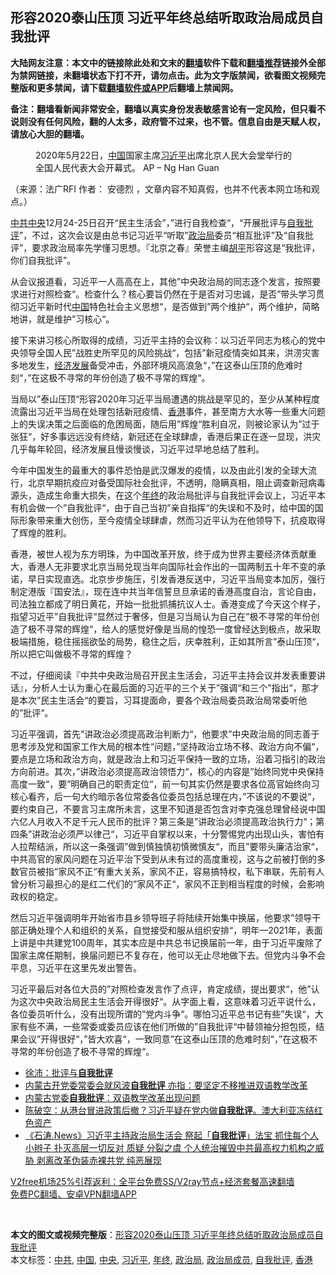  <h2>形容2020泰山压顶 习近平年终总结听取政治局成员自我批评</h2> <p class="notice"><b>大陆网友注意：本文中的链接除此处和文末的<a href="https://github.com/bannedbook/fanqiang" >翻墙</a>软件下载和<a href="https://github.com/killgcd/justmysocks/blob/master/README.md">翻墙推荐</a>链接外全部为禁网链接，未翻墙状态下打不开，请勿点击。此为文字版禁闻，欲看图文视频完整版和更多禁闻，请下载<a href="https://github.com/bannedbook/fanqiang">翻墙软件或APP</a>后翻墙上禁闻网。</p><p>备注：翻墙看新闻非常安全，翻墙以真实身份发表敏感言论有一定风险，但只看不说则没有任何风险，翻的人太多，政府管不过来，也不管。信息自由是天赋人权，请放心大胆的翻墙。</b></p>  <div class="entry"> <figure>                <figcaption>                2020年5月22日，<a href="https://www.bannedbook.org/bnews/tag/%E4%B8%AD%E5%9B%BD/" class="st_tag internal_tag" rel="tag" title="标签 中国 下的日志">中国</a>国家主席<a href="https://www.bannedbook.org/bnews/tag/%e4%b9%a0%e8%bf%91%e5%b9%b3/" class="st_tag internal_tag" rel="tag" title="标签 习近平 下的日志">习近平</a>出席北京人民大会堂举行的全国人民代表大会开幕式。                AP &#8211; Ng Han Guan            </figcaption></figure> <p>（来源：法广RFI                                      作者：                                                                                                     安德烈                                                                                            ，文章内容不知真假，也并不代表本网立场和观点。）</p> <p>                    <a href="https://www.bannedbook.org/bnews/tag/%e4%b8%ad%e5%85%b1/" class="st_tag internal_tag" rel="tag" title="标签 中共 下的日志">中共</a><a href="https://www.bannedbook.org/bnews/tag/%E4%B8%AD%E5%A4%AE/" class="st_tag internal_tag" rel="tag" title="标签 中央 下的日志">中央</a>12月24-25日召开“民主生活会”，”进行自我检查“，“开展批评与<a href="https://www.bannedbook.org/bnews/tag/%e8%87%aa%e6%88%91%e6%89%b9%e8%af%84/" class="st_tag internal_tag" rel="tag" title="标签 自我批评 下的日志">自我批评</a>”，不过，这次会议是由总书记习近平“听取&#8221;<a href="https://www.bannedbook.org/bnews/tag/%e6%94%bf%e6%b2%bb%e5%b1%80/" class="st_tag internal_tag" rel="tag" title="标签 政治局 下的日志">政治局</a>委员“相互批评”及“自我批评”，要求政治局率先学懂习思想。『北京之春』荣誉主编<span class='wp_keywordlink'><a href="https://www.bannedbook.org/forum10/topic196.html" title="胡平" target="_blank">胡平</a></span>形容这是“我批评，你们自我批评”。                </p> <p>从会议报道看，习近平一人高高在上，其他”中央政治局的同志逐个发言，按照要求进行对照检查“。检查什么？核心要旨仍然在于是否对习忠诚，是否”带头学习贯彻习近平新时代<span class='wp_keywordlink_affiliate'><a href="https://www.bannedbook.org/" title="中国" target="_blank">中国</a></span>特色社会主义思想“，是否做到”两个维护“，两个维护，简略地讲，就是维护”习核心“。</p>  <p>接下来讲习核心所取得的成绩，习近平主持的会议称：以习近平同志为核心的党中央领导全国人民”战胜史所罕见的风险挑战“，包括”新冠疫情突如其来，洪涝灾害多地发生，<span class='wp_keywordlink'><a href="https://www.bannedbook.org/forum2/topic869.html" title="宪政、法治和经济发展——走向市场经济的制度保障" target="_blank">经济发展</a></span>备受冲击，外部环境风高浪急“，”在这泰山压顶的危难时刻“，”在这极不寻常的年份创造了极不寻常的辉煌“。</p> <p>当局以”泰山压顶“形容2020年习近平当局遭遇的挑战是罕见的，至少从某种程度流露出习近平当局在处理包括新冠疫情、<a href="https://www.bannedbook.org/bnews/tag/%e9%a6%99%e6%b8%af/" class="st_tag internal_tag" rel="tag" title="标签 香港 下的日志">香港</a>事件，甚至南方大水等一些重大问题上的失误决策之后面临的危困局面，随后用”辉煌“胜利自况，则被论家认为”过于张狂“，好多事远远没有终结，新冠还在全球肆虐，香港后果正在逐一显现，洪灾几乎每年轮回，经济发展且慢谈慢谈，习近平过早地总结了胜利。</p> <p>今年中国发生的最重大的事件恐怕是武汉爆发的疫情，以及由此引发的全球大流行，北京早期抗疫应对备受国际社会批评，不透明，隐瞒真相，阻止调查新冠病毒源头，造成生命重大损失，在这个<a href="https://www.bannedbook.org/bnews/tag/%E5%B9%B4%E7%BB%88/" class="st_tag internal_tag" rel="tag" title="标签 年终 下的日志">年终</a>的政治局批评与自我批评会议上，习近平本有机会做一个”自我批评“，由于自己当初”亲自指挥“的失误和不及时，给中国的国际形象带来重大创伤，至今疫情全球肆虐，然而习近平认为在他领导下，抗疫取得了辉煌的胜利。</p>  <p>香港，被世人视为东方明珠，为中国改革开放，终于成为世界主要经济体贡献重大，香港人无非要求北京当局兑现当年向国际社会作出的一国两制五十年不变的承诺，早日实现直选。北京步步施压，引发香港反送中，习近平当局变本加厉，强行制定港版『国安法』，现在连中共当年信誓旦旦承诺的香港高度自治，言论自由，司法独立都成了明日黄花，开始一批批抓捕抗议人士。香港变成了今天这个样子，指望习近平”自我批评“显然过于奢侈，但是习当局认为自己在”极不寻常的年份创造了极不寻常的辉煌“，给人的感觉好像是当局的惶恐一度曾经达到极点，故采取极端措施，稳住摇摇欲坠的局势，稳住之后，庆幸胜利，正如其所言”泰山压顶“，所以把它叫做极不寻常的辉煌？</p> <p>不过，仔细阅读『中共中央政治局召开民主生活会，习近平主持会议并发表重要讲话』，分析人士认为重心在最后面的习近平的三个关于”强调“和三个”指出“，那才是本次”民主生活会“的要旨，习耳提面命，要各个政治局委员政治局常委听他的”批评“。</p> <p>习近平强调，首先”讲政治必须提高政治判断力“，他要求”中央政治局的同志善于思考涉及党和国家工作大局的根本性“问题，”坚持政治立场不移、政治方向不偏“，要点是立场和政治方向，就是政治上和习近平保持一致的立场，沿着习指引的政治方向前进。其次，”讲政治必须提高政治领悟力“，核心的内容是”始终同党中央保持高度一致“，要”明确自己的职责定位“，前一句其实仍然是要求各位高官始终向习核心看齐，后一句大约暗示各位常委各位委员包括总理在内，”不该说的不要说“，要约束自己，不要言习主席所未言，这里不知道是否包含对李克强总理曾经说中国六亿人月收入不足千元人民币的批评？第三条是”讲政治必须提高政治执行力“；第四条”讲政治必须严以律己“，习近平自掌权以来，十分警惕党内出现山头，害怕有人拉帮结派，所以这一条强调”做到慎独慎初慎微慎友“，而且”要带头廉洁治家“，中共高官的家风问题在习近平治下受到从未有过的高度重视，这与之前被打倒的多数官员被指”家风不正“有重大关系，家风不正，容易搞特权，私下串联，先前有人曾分析习最担心的是红二代们的”家风不正“，家风不正到相当程度的时候，会影响政权的稳定。</p>  <p>然后习近平强调明年开始省市县乡领导班子将陆续开始集中换届，他要求”领导干部正确处理个人和组织的关系，自觉接受和服从组织安排“，明年&#8212;2021年，表面上讲是中共建党100周年，其实本应是中共总书记换届前一年，由于习近平废除了国家主席任期制，换届问题已不复存在，他可以无止尽地做下去。但党内斗争不会平息，习近平在这里先发出警告。</p> <p>习近平最后对各位大员的”对照检查发言作了点评，肯定成绩，提出要求“，他”认为这次中央政治局民主生活会开得很好“。从字面上看，这意味着习近平说什么，各位委员听什么，没有出现所谓的”党内斗争“。哪怕习近平总书记有些”失误“，大家有些不满，一些常委或委员应该在他们所做的”自我批评“中替领袖分担包揽，结果会议”开得很好“，”皆大欢喜“，一致同意”在这泰山压顶的危难时刻“，”在这极不寻常的年份创造了极不寻常的辉煌“。</p> <ul class='op-related-articles' title='相关阅读'> <li><a href='https://www.bannedbook.org/bnews/renquan/minyun/20201221/1451801.html' target='_blank'>徐沛：批评与<b>自我批评</b></a></li> <li><a href='https://www.bannedbook.org/bnews/headline/20201025/1419988.html' target='_blank'>内蒙古开党委常委会就风波<b>自我批评</b> 亦指：要坚定不移推进双语教学改革</a></li> <li><a href='https://www.bannedbook.org/bnews/baitai/20201025/1419986.html' target='_blank'>内蒙古党委<b>自我批评</b>：双语教学改革出现问题</a></li> <li><a href='https://www.bannedbook.org/bnews/cbnews/20190922/1196059.html' target='_blank'>陈破空：从港台冒进政策后撤？习近平疑在党内做<b>自我批评</b>。澳大利亚冻结红色资产 </a></li> <li><a href='https://www.bannedbook.org/bnews/cbnews/20181229/1054939.html' target='_blank'>《石涛.News》习近平主持政治局生活会 祭起「<b>自我批评</b>」法宝 抓住每个人小辫子 扑灭高层一切反对 质疑 分裂之虞 个人统治摧毁中共最高权力机构之威胁 剥离改革伪装赤裸共党 纯恶展现 </a></li> </ul> <p class="texttj"> <a href="https://github.com/bannedbook/fanqiang/wiki/V2ray%E6%9C%BA%E5%9C%BA" target="_blank">V2free机场25%引荐返利：全平台免费SS/V2ray节点+经济套餐高速翻墙</a><br/> <a href="https://github.com/bannedbook/fanqiang/wiki/%E7%A6%81%E9%97%BB%E7%BD%91%E5%AE%89%E5%8D%93%E7%BF%BB%E5%A2%99%E6%96%B0%E9%97%BBAPP" target="_blank">免费PC翻墙、安卓VPN翻墙APP</a></p><p> </p> <a name='sharetosocial'></a>       <div><b>本文的图文或视频完整版</b>：<a href='https://www.bannedbook.org/bnews/cnnews/hknews/20201226/1455164.html'>形容2020泰山压顶 习近平年终总结听取政治局成员自我批评</a></div>  </div><!--END ENTRY--> <div class="postfooter"> <div>本文标签：<a href="https://www.bannedbook.org/bnews/tag/%e4%b8%ad%e5%85%b1/" rel="tag">中共</a>, <a href="https://www.bannedbook.org/bnews/tag/%E4%B8%AD%E5%9B%BD/" rel="tag">中国</a>, <a href="https://www.bannedbook.org/bnews/tag/%E4%B8%AD%E5%A4%AE/" rel="tag">中央</a>, <a href="https://www.bannedbook.org/bnews/tag/%e4%b9%a0%e8%bf%91%e5%b9%b3/" rel="tag">习近平</a>, <a href="https://www.bannedbook.org/bnews/tag/%E5%B9%B4%E7%BB%88/" rel="tag">年终</a>, <a href="https://www.bannedbook.org/bnews/tag/%e6%94%bf%e6%b2%bb%e5%b1%80/" rel="tag">政治局</a>, <a href="https://www.bannedbook.org/bnews/tag/%E6%94%BF%E6%B2%BB%E5%B1%80%E6%88%90%E5%91%98/" rel="tag">政治局成员</a>, <a href="https://www.bannedbook.org/bnews/tag/%e8%87%aa%e6%88%91%e6%89%b9%e8%af%84/" rel="tag">自我批评</a>, <a href="https://www.bannedbook.org/bnews/tag/%e9%a6%99%e6%b8%af/" rel="tag">香港</a></div>  </div><!--END POSTFOOTER--> 